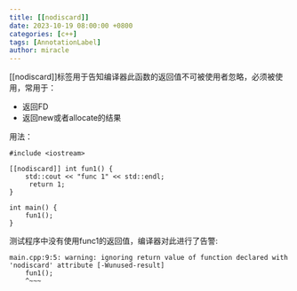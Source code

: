```yaml
---
title: [[nodiscard]]
date: 2023-10-19 08:00:00 +0800
categories: [c++]
tags: [AnnotationLabel]
author: miracle
---
```


[[nodiscard]]标签用于告知编译器此函数的返回值不可被使用者忽略，必须被使用，常用于：
* 返回FD
* 返回new或者allocate的结果

用法：
```
#include <iostream>

[[nodiscard]] int fun1() {
    std::cout << "func 1" << std::endl;
     return 1;
}

int main() {
    fun1();
}
```
测试程序中没有使用func1的返回值，编译器对此进行了告警:
```
main.cpp:9:5: warning: ignoring return value of function declared with 'nodiscard' attribute [-Wunused-result]
    fun1();
    ^~~~
```
